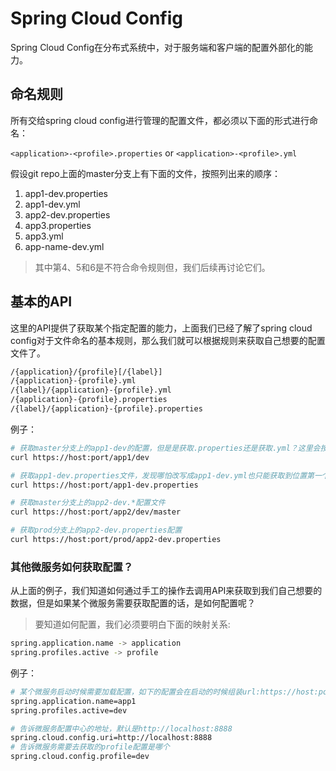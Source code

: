 # Spring Cloud Config

Spring Cloud Config在分布式系统中，对于服务端和客户端的配置外部化的能力。


## 命名规则

所有交给spring cloud config进行管理的配置文件，都必须以下面的形式进行命名：

`<application>-<profile>.properties` or `<application>-<profile>.yml`

假设git repo上面的master分支上有下面的文件，按照列出来的顺序：
1. app1-dev.properties
2. app1-dev.yml
3. app2-dev.properties
4. app3.properties
5. app3.yml
6. app-name-dev.yml

> 其中第4、5和6是不符合命令规则但，我们后续再讨论它们。


## 基本的API

这里的API提供了获取某个指定配置的能力，上面我们已经了解了spring cloud config对于文件命名的基本规则，那么我们就可以根据规则来获取自己想要的配置文件了。
```bash
/{application}/{profile}[/{label}]
/{application}-{profile}.yml
/{label}/{application}-{profile}.yml
/{application}-{profile}.properties
/{label}/{application}-{profile}.properties
```
例子：
```bash
# 获取master分支上的app1-dev的配置，但是是获取.properties还是获取.yml？这里会按照顺序匹配到第一个名字的文件，所以是properties
curl https://host:port/app1/dev

# 获取app1-dev.properties文件，发现哪怕改写成app1-dev.yml也只能获取到位置第一个的app1-dev.properties
curl https://host:port/app1-dev.properties

# 获取master分支上的app2-dev.*配置文件
curl https://host:port/app2/dev/master

# 获取prod分支上的app2-dev.properties配置
curl https://host:port/prod/app2-dev.properties
```

### 其他微服务如何获取配置？
从上面的例子，我们知道如何通过手工的操作去调用API来获取到我们自己想要的数据，但是如果某个微服务需要获取配置的话，是如何配置呢？

> 要知道如何配置，我们必须要明白下面的映射关系:

```bash
spring.application.name -> application
spring.profiles.active -> profile
```

例子：
```bash
# 某个微服务启动时候需要加载配置，如下的配置会在启动的时候组装url:https://host:port/app1-dev.properties来向config服务器读取配置
spring.application.name=app1
spring.profiles.active=dev

# 告诉微服务配置中心的地址，默认是http://localhost:8888
spring.cloud.config.uri=http://localhost:8888
# 告诉微服务需要去获取的profile配置是哪个
spring.cloud.config.profile=dev
```



